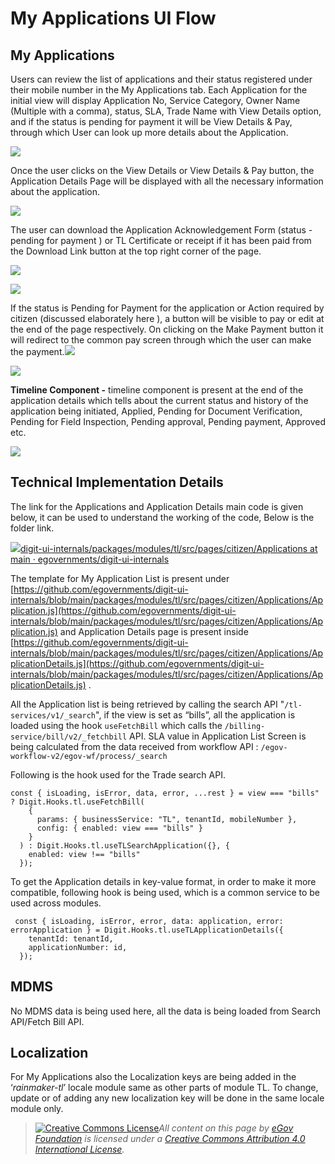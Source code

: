 # My Applications UI Flow

## **My Applications** 

Users can review the list of applications and their status registered under their mobile number in the My Applications tab. Each Application for the initial view will display Application No, Service Category, Owner Name \(Multiple with a comma\), status, SLA, Trade Name with View Details option, and if the status is pending for payment it will be View Details & Pay, through which User can look up more details about the Application.

![](../../../../.gitbook/assets/image%20%28231%29.png)

Once the user clicks on the View Details or View Details & Pay button, the Application Details Page will be displayed with all the necessary information about the application.

![](../../../../.gitbook/assets/image%20%28260%29.png)

The user can download the Application Acknowledgement Form \(status - pending for payment \) or TL Certificate or receipt if it has been paid from the Download Link button at the top right corner of the page.

![](../../../../.gitbook/assets/image%20%28148%29.png)

![](../../../../.gitbook/assets/image%20%28150%29.png)

If the status is Pending for Payment for the application or Action required by citizen \(discussed elaborately here \), a button will be visible to pay or edit at the end of the page respectively. On clicking on the Make Payment button it will redirect to the common pay screen through which the user can make the payment.![](blob:https://digit-discuss.atlassian.net/8f85d8c7-d4dc-4930-92e8-a18a82d51836#media-blob-url=true&id=35f02c5a-b373-4b64-ac43-ef0026ae3434&collection=contentId-1847492858&contextId=1847492858&mimeType=image%2Fpng&name=Screenshot%20from%202021-07-28%2011-34-09.png&size=1542&width=246&height=30)

![](../../../../.gitbook/assets/image%20%28270%29.png)

**Timeline Component -** timeline component is present at the end of the application details which tells about the current status and history of the application being initiated, Applied, Pending for Document Verification, Pending for Field Inspection, Pending approval, Pending payment, Approved etc.

![](../../../../.gitbook/assets/image%20%28257%29.png)

## **Technical Implementation Details**

The link for the Applications and Application Details main code is given below, it can be used to understand the working of the code, Below is the folder link.

[![](https://github.com/fluidicon.png)digit-ui-internals/packages/modules/tl/src/pages/citizen/Applications at main · egovernments/digit-ui-internals](https://github.com/egovernments/digit-ui-internals/tree/main/packages/modules/tl/src/pages/citizen/Applications)

The template for My Application List is present under [https://github.com/egovernments/digit-ui-internals/blob/main/packages/modules/tl/src/pages/citizen/Applications/Application.js](https://github.com/egovernments/digit-ui-internals/blob/main/packages/modules/tl/src/pages/citizen/Applications/Application.js) and Application Details page is present inside [https://github.com/egovernments/digit-ui-internals/blob/main/packages/modules/tl/src/pages/citizen/Applications/ApplicationDetails.js](https://github.com/egovernments/digit-ui-internals/blob/main/packages/modules/tl/src/pages/citizen/Applications/ApplicationDetails.js) . 

All the Application list is being retrieved by calling the search API "`/tl-services/v1/_search`", if the view is set as “bills”, all the application is loaded using the hook `useFetchBill` which calls the `/billing-service/bill/v2/_fetchbill` API. SLA value in Application List Screen is being calculated from the data received from workflow API : `/egov-workflow-v2/egov-wf/process/_search`

Following is the hook used for the Trade search API.

```text
const { isLoading, isError, data, error, ...rest } = view === "bills" ? Digit.Hooks.tl.useFetchBill(
    {
      params: { businessService: "TL", tenantId, mobileNumber },
      config: { enabled: view === "bills" }
    }
  ) : Digit.Hooks.tl.useTLSearchApplication({}, {
    enabled: view !== "bills"
  });
```

To get the Application details in key-value format, in order to make it more compatible, following hook is being used, which is a common service to be used across modules.

```text
 const { isLoading, isError, error, data: application, error: errorApplication } = Digit.Hooks.tl.useTLApplicationDetails({
    tenantId: tenantId,
    applicationNumber: id,
  });
```

## **MDMS**

No MDMS data is being used here, all the data is being loaded from Search API/Fetch Bill API.

## **Localization**

For My Applications also the Localization keys are being added in the ‘_rainmaker-tl_’ locale module same as other parts of module TL. To change, update or of adding any new localization key will be done in the same locale module only.





> [![Creative Commons License](https://i.creativecommons.org/l/by/4.0/80x15.png)_​_](http://creativecommons.org/licenses/by/4.0/)_All content on this page by_ [_eGov Foundation_](https://egov.org.in/) _is licensed under a_ [_Creative Commons Attribution 4.0 International License_](http://creativecommons.org/licenses/by/4.0/)_._







